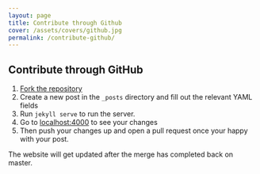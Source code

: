 ```yaml
---
layout: page
title: Contribute through Github
cover: /assets/covers/github.jpg
permalink: /contribute-github/
---
```


## Contribute through GitHub

1. <a href="https://github.com/boyney123/peterborough.tech-community.co.uk" target="_blank" aria-label="Fork on GitHub">Fork the repository</a>
2. Create a new post in the ``_posts`` directory and fill out the relevant YAML fields
3. Run ``jekyll serve`` to run the server.
4. Go to <a href="http:localhost:4000" target="_blank" aria-label="localhost">localhost:4000</a> to see your changes
5. Then push your changes up and open a pull request once your happy with your post.

The website will get updated after the merge has completed back on master.


